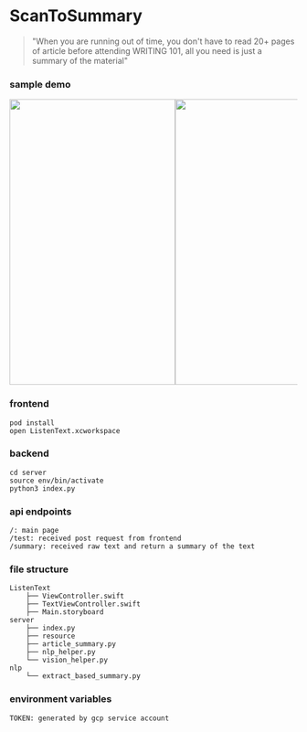 # ScanToSummary

> "When you are running out of time, you don't have to read 20+ pages of article before attending WRITING 101, all you need is just a summary of the material"

### sample demo

<div style="overflow: hidden; display: flex; justify-content:space-around;">

<img src="https://user-images.githubusercontent.com/33765173/80675033-76fe1a00-8a81-11ea-96b0-ff4bfd40f1ff.png" width="290" height="500" />
<img src="https://user-images.githubusercontent.com/33765173/80675039-7a91a100-8a81-11ea-8539-cba816dffe08.png" width="290" height="500" />
<img src="https://user-images.githubusercontent.com/33765173/80856534-d6daf900-8c18-11ea-8783-45b01131a70b.png" width="290" height="500" />

</div>



### frontend
```
pod install
open ListenText.xcworkspace 
```

### backend
```
cd server
source env/bin/activate
python3 index.py
```

### api endpoints
```
/: main page
/test: received post request from frontend
/summary: received raw text and return a summary of the text

```

### file structure
```
ListenText
    ├── ViewController.swift 
    ├── TextViewController.swift 
    ├── Main.storyboard
server
    ├── index.py
    ├── resource
    ├── article_summary.py
	├── nlp_helper.py
    └── vision_helper.py
nlp
    └── extract_based_summary.py
```

### environment variables
```
TOKEN: generated by gcp service account
```




